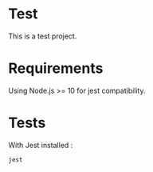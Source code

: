 # Test

This is a test project.

# Requirements

Using Node.js >= 10 for jest compatibility.

# Tests

With Jest installed : 

```bash
jest
```

